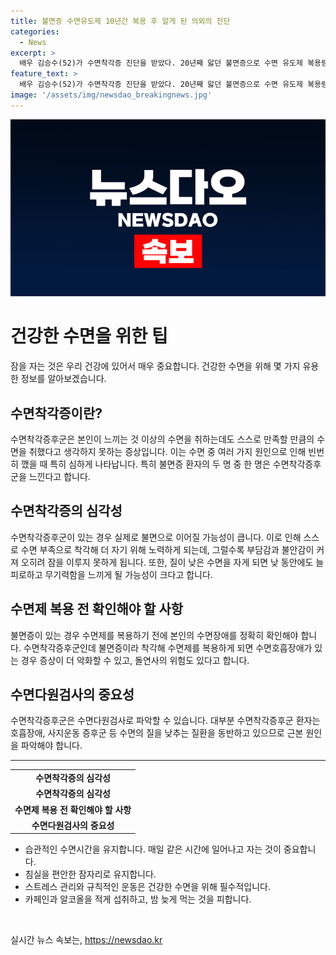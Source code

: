 ```yaml
---
title: 불면증 수면유도제 10년간 복용 후 알게 된 의외의 진단
categories:
  - News
excerpt: >
  배우 김승수(52)가 수면착각증 진단을 받았다. 20년째 앓던 불면증으로 수면 유도제 복용량을 늘렸지만 효과를 못 봐, 수면 전문 병원을 찾았다. 수면검사 결과, 김승수는 실제로 더 잤던 것으로 파악되었다. 수면착각증후군은 수면을 충분히 취했다고 느끼지 못하는 증상이며 실제 불면증 환자의 절반 이상이 이를 경험한다. 수면제 과다 복용은 수면호흡장애 증상을 악화시키고 돌연사 위험 증가, 우울증 및 고혈압과 연결될 가능성이 있다. 수면착각증후군 환자는 수면다원검사를 통해 원인을 파악해야 한다.
feature_text: >
  배우 김승수(52)가 수면착각증 진단을 받았다. 20년째 앓던 불면증으로 수면 유도제 복용량을 늘렸지만 효과를 못 봐, 수면 전문 병원을 찾았다. 수면검사 결과, 김승수는 실제로 더 잤던 것으로 파악되었다. 수면착각증후군은 수면을 충분히 취했다고 느끼지 못하는 증상이며 실제 불면증 환자의 절반 이상이 이를 경험한다. 수면제 과다 복용은 수면호흡장애 증상을 악화시키고 돌연사 위험 증가, 우울증 및 고혈압과 연결될 가능성이 있다. 수면착각증후군 환자는 수면다원검사를 통해 원인을 파악해야 한다.
image: '/assets/img/newsdao_breakingnews.jpg'
---
```


<p><img src="/assets/img/newsdao_breakingnews.jpg" alt="cryptoinkorea 속보" /></p>

<h1>건강한 수면을 위한 팁</h1>

<p data-ke-size="size16">잠을 자는 것은 우리 건강에 있어서 매우 중요합니다. 건강한 수면을 위해 몇 가지 유용한 정보를 알아보겠습니다.</p>

<h2 data-ke-size="size26">수면착각증이란?</h2>

<p data-ke-size="size16">수면착각증후군은 본인이 느끼는 것 이상의 수면을 취하는데도 스스로 만족할 만큼의 수면을 취했다고 생각하지 못하는 증상입니다. 이는 수면 중 여러 가지 원인으로 인해 빈번히 깼을 때 특히 심하게 나타납니다. 특히 불면증 환자의 두 명 중 한 명은 수면착각증후군을 느낀다고 합니다.</p>

<h2 data-ke-size="size26">수면착각증의 심각성</h2>

<p data-ke-size="size16">수면착각증후군이 있는 경우 실제로 불면으로 이어질 가능성이 큽니다. 이로 인해 스스로 수면 부족으로 착각해 더 자기 위해 노력하게 되는데, 그럴수록 부담감과 불안감이 커져 오히려 잠을 이루지 못하게 됩니다. 또한, 질이 낮은 수면을 자게 되면 낮 동안에도 늘 피로하고 무기력함을 느끼게 될 가능성이 크다고 합니다.</p>

<h2 data-ke-size="size26">수면제 복용 전 확인해야 할 사항</h2>

<p data-ke-size="size16">불면증이 있는 경우 수면제를 복용하기 전에 본인의 수면장애를 정확히 확인해야 합니다. 수면착각증후군인데 불면증이라 착각해 수면제를 복용하게 되면 수면호흡장애가 있는 경우 증상이 더 악화할 수 있고, 돌연사의 위험도 있다고 합니다.</p>

<h2 data-ke-size="size26">수면다원검사의 중요성</h2>

<p data-ke-size="size16">수면착각증후군은 수면다원검사로 파악할 수 있습니다. 대부분 수면착각증후군 환자는 호흡장애, 사지운동 증후군 등 수면의 질을 낮추는 질환을 동반하고 있으므로 근본 원인을 파악해야 합니다.</p>

<hr>

<table>
    <tbody>
        <tr>
            <td style="text-align: center; height: 17px;"><b>수면착각증의 심각성</b></td>
        </tr>
        <tr>
            <td style="text-align: center; height: 17px;"><b>수면착각증의 심각성</b></td>
        </tr>
        <tr>
            <td style="text-align: center; height: 17px;"><b>수면제 복용 전 확인해야 할 사항</b></td>
        </tr>
        <tr>
            <td style="text-align: center; height: 17px;"><b>수면다원검사의 중요성</b></td>
        </tr>
    </tbody>
</table>

<ul>
    <li>습관적인 수면시간을 유지합니다. 매일 같은 시간에 일어나고 자는 것이 중요합니다.</li>
    <li>침실을 편안한 잠자리로 유지합니다.</li>
    <li>스트레스 관리와 규칙적인 운동은 건강한 수면을 위해 필수적입니다.</li>
    <li>카페인과 알코올을 적게 섭취하고, 밤 늦게 먹는 것을 피합니다.</li>
</ul>

<p data-ke-size="size16">&nbsp;</p>
실시간 뉴스 속보는, <a href="https://newsdao.kr" rel="dofollow">https://newsdao.kr</a>


